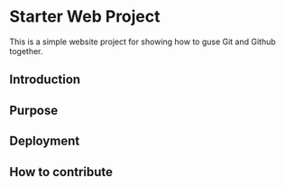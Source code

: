 # Starter Web Project

This is a simple website project for showing how to guse Git and Github together.

## Introduction

## Purpose

## Deployment 

## How to contribute